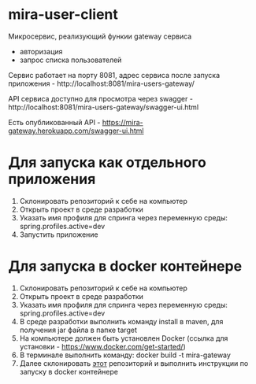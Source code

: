 # mira-user-client
Микросервис, реализующий функии gateway сервиса
 - авторизация
 - запрос списка пользователей

Сервис работает на порту 8081, адрес сервиса после запуска приложения - http://localhost:8081/mira-users-gateway/

API сервиса доступно для просмотра через swagger - http://localhost:8081/mira-users-gateway/swagger-ui.html

Есть опубликованный API - https://mira-gateway.herokuapp.com/swagger-ui.html


# Для запуска как отдельного приложения

1. Склонировать репозиторий к себе на компьютер
2. Открыть проект в среде разработки
3. Указать имя профиля для спринга через переменную среды: spring.profiles.active=dev
4. Запустить приложение

# Для запуска в docker контейнере

1. Склонировать репозиторий к себе на компьютер
2. Открыть проект в среде разработки
3. Указать имя профиля для спринга через переменную среды: spring.profiles.active=dev
4. В среде разработки выполнить команду install в maven, для получения jar файла в папке target
5. На компьютере должен быть установлен Docker (ссылка для установки - https://www.docker.com/get-started/) 
6. В терминале выполнить команду: docker build -t mira-gateway
7. Далее склонировать [этот](https://github.com/alexey-polyashov/mira-users-server) репозиторий и выполнить инструкции по запуску в docker контейнере
